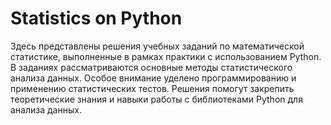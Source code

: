 # Statistics on Python
Здесь представлены решения учебных заданий по математической статистике, выполненные в рамках практики с использованием Python. 
В заданиях рассматриваются основные методы статистического анализа данных. Особое внимание уделено программированию и применению статистических тестов. Решения помогут закрепить теоретические знания и навыки работы с библиотеками Python для анализа данных.
